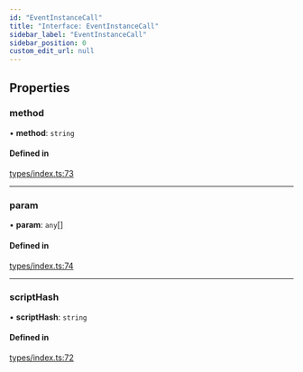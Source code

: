 ```yaml
---
id: "EventInstanceCall"
title: "Interface: EventInstanceCall"
sidebar_label: "EventInstanceCall"
sidebar_position: 0
custom_edit_url: null
---
```


## Properties

### method

• **method**: `string`

#### Defined in

[types/index.ts:73](https://github.com/CityOfZion/props/blob/cdf3f2f/sdk/src/types/index.ts#L73)

___

### param

• **param**: `any`[]

#### Defined in

[types/index.ts:74](https://github.com/CityOfZion/props/blob/cdf3f2f/sdk/src/types/index.ts#L74)

___

### scriptHash

• **scriptHash**: `string`

#### Defined in

[types/index.ts:72](https://github.com/CityOfZion/props/blob/cdf3f2f/sdk/src/types/index.ts#L72)
